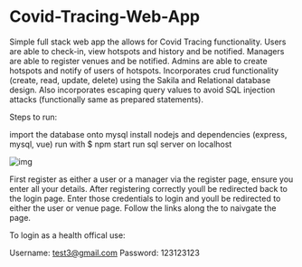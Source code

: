 # Covid-Tracing-Web-App

Simple full stack web app the allows for Covid Tracing functionality. Users are able to check-in, view hotspots and history and be notified. Managers are able to register venues and be notified. Admins are able to create hotspots and notify of users of hotspots. Incorporates crud functionality (create, read, update, delete) using the Sakila and Relational database design. Also incorporates escaping query values to avoid SQL injection attacks (functionally same as prepared statements).

Steps to run:

import the database onto mysql
install nodejs and dependencies (express, mysql, vue)
run with $ npm start
run sql server on localhost

![img](https://github.com/andersonchin/Covid-Tracing-Web-App/tree/main/AJPZ/loginjpg.jpg?raw=true)

First register as either a user or a manager via the register page, ensure you enter all your details. After registering correctly youll be redirected back to
the login page. Enter those credentials to login and youll be redirected to either the user or venue page. Follow the links along the to naivgate the page.

To login as a health offical use:

Username: test3@gmail.com
Password: 123123123

